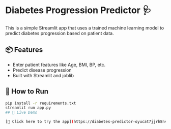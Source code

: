 # Diabetes Progression Predictor 🩺

This is a simple Streamlit app that uses a trained machine learning model to predict diabetes progression based on patient data.

## 📦 Features
- Enter patient features like Age, BMI, BP, etc.
- Predict disease progression
- Built with Streamlit and joblib

## 🚀 How to Run

```bash
pip install -r requirements.txt
streamlit run app.py
## 🚀 Live Demo

[🔗 Click here to try the app](https://diabetes-predictor-oyucat7jjrh8nvmkhfscrd.streamlit.app/) 
